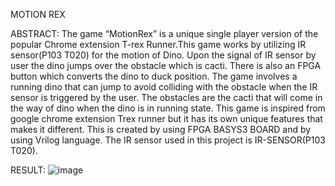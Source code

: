 MOTION REX

ABSTRACT:
The game “MotionRex” is a unique single player version of the popular Chrome extension T-rex Runner.This game works by utilizing IR sensor(P103 T020)  for the motion of Dino. Upon the signal of IR sensor by user the dino jumps over the obstacle which is cacti. There is also an FPGA button which converts the dino to duck position.
The game involves a running dino that can jump to avoid colliding with the obstacle when the IR sensor is triggered by the user. The obstacles are the cacti that will come in the way of dino when the dino is in running state. This game is inspired from google chrome extension Trex runner but it has its own unique features that makes it different. This is created by using FPGA BASYS3 BOARD and by using Vrilog language. The IR sensor used in this project is IR-SENSOR(P103 T020).

RESULT:
![image](https://github.com/saira-talha/MotionRex/assets/151999366/ea545309-c249-4141-93ec-1039da05a9e1)
